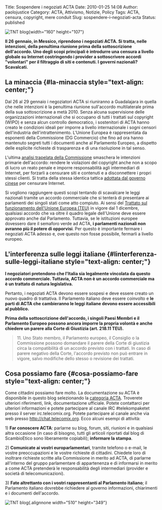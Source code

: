Title: Sospendere i negoziati ACTA
Date: 2010-01-25 14:08
Author: paolojustice
Category: ACTA, Attivismo, Notizie, Policy
Tags: ACTA, censura, copyright, mere conduit
Slug: sospendere-i-negoziati-acta
Status: published

![TNT blog](http://blog.tntvillage.scambioetico.org/wp-content/uploads/2010/01/noalacta.jpg){width="160" height="107"}

**Il 26 gennaio, in Messico, riprendono i negoziati ACTA. Si tratta, nelle intenzioni, della penultima riunione prima della sottoscrizione dell'accordo. Uno degli scopi principali è introdurre una censura a livello globale su Internet costringendo i provider a sottoscrivere accordi "volontari" per il filtraggio di siti e contenuti. I governi nazionali? Scavalcati.**

**<!--more-->**

**La minaccia** {#la-minaccia style="text-align: center;"}
---------------

Dal 26 al 29 gennaio i negoziatori ACTA si riuniranno a Guadalajara in quella che nelle intenzioni è la penultima riunione sull'accordo multilaterale prima della sua sottoscrizione a metà 2010. Senza alcuna supervisione delle organizzazioni internazionali che si occupano di tutti i trattati sul copyright (WIPO) e senza alcun controllo democratico, i sostenitori di ACTA hanno creato le condizioni ideali per imporre a livello internazionale i sogni censori dell'industria dell'intrattenimento. L'Unione Europea è rappresentata da esponenti della Commissione (DG Commercio) che fino ad ora hanno mantenuto segreti tutti i documenti anche al Parlamento Europeo, a dispetto delle esplicite richieste di trasparenza e di una risoluzione in tal senso.

L'ultima [analisi trapelata della Commissione](http://blog.tntvillage.scambioetico.org/?p=4550) smaschera le intenzioni primarie dell'accordo: rendere le violazioni del copyright anche non a scopo di lucro un reato penale e imporre responsabilità agli intermediari di Internet, per forzarli a censurare siti e contenuti e a disconnettere i propri stessi clienti. Si tratta della stessa identica tattica [adottata dal governo cinese](http://blog.tntvillage.scambioetico.org/?p=5062) per censurare Internet.

Si vogliono raggiungere questi scopi tentando di scavalcare le leggi nazionali tramite un accordo commerciale che si tenterà di presentare ai parlamenti dei singoli stati come atto compiuto. Ai sensi del [Trattato sul funzionamento dell'Unione Europea (TEU)](http://eur-lex.europa.eu/LexUriServ/LexUriServ.do?uri=OJ:C:2008:115:0047:0199:IT:PDF) in vigore dal 1 dicembre, qualsiasi accordo che va oltre il quadro legale dell'Unione deve essere approvato anche dal Parlamento. Tuttavia, se le istituzioni europee dovessero dare il semaforo verde ad ACTA, **i parlamenti nazionali non avranno più il potere di opporvisi**. Per questo è importante fermare i negoziati ACTA adesso e, ove questo non fosse possibile, fermarli a livello europeo.

**L'interferenza sulle leggi italiane** {#linterferenza-sulle-leggi-italiane style="text-align: center;"}
---------------------------------------

**I negoziatori pretendono che l'Italia sia legalmente vincolata da questo accordo commerciale. Tuttavia, ACTA non è un accordo commerciale ma è un trattato di natura legislativa.**

Pertanto, i negoziati ACTA devono essere sospesi e deve essere creato un nuovo quadro di trattativa. Il Parlamento italiano deve essere coinvolto e **le parti di ACTA che cambieranno le leggi italiane devono essere accessibili al pubblico.**

**Prima della sottoscrizione dell'accordo, i singoli Paesi Membri e il Parlamento Europeo possono ancora imporre la propria volontà e anche chiedere un parere alla Corte di Giustizia (art. 218.11 TEU).**

> 11\. Uno Stato membro, il Parlamento europeo, il Consiglio o la Commissione possono domandare il parere della Corte di giustizia circa la compatibilità di un accordo previsto con i trattati. In caso di parere negativo della Corte, l'accordo previsto non può entrare in vigore, salvo modifiche dello stesso o revisione dei trattati.

**Cosa possiamo fare** {#cosa-possiamo-fare style="text-align: center;"}
----------------------

Come cittadini possiamo fare molto. La documentazione su ACTA è disponibile in questo blog selezionando la [categoria ACTA](http://blog.tntvillage.scambioetico.org/?cat=272). Troverete ulteriori riferimenti, link, documentazione ufficiale. Potete contattarci per ulteriori informazioni e potete partecipare al canale IRC \#telekompaketet presso il server irc.telecomix.org. Potete partecipare al canale anche via web presso <http://chat.telecomix.org>. Ecco alcuni esempi di attività:

1\) **Far conoscere ACTA**: parlarne su blog, forum, siti, riunioni e in qualsiasi altra occasione (in caso di bisogno, tutti gli articoli riportati dal blog di ScambioEtico sono liberamente copiabili); **informare la stampa**.

2\) **Comunicate ai vostri europarlamentari**, tramite telefono o e-mail, le vostre preoccupazioni e le vostre richieste di cittadini. Chiedete loro di inoltrare richieste scritte alla Commissione in merito ad ACTA, di parlarne all'interno del gruppo parlamentare di appartenenza e di informarsi in merito a come ACTA pretenderà le responsabilità degli intermediari (provider e società di telecomunicazioni).

3\) **Fate altrettanto con i vostri rappresentanti al Parlamento italiano**; il Parlamento italiano dovrebbe richiedere al governo informazioni, chiarimenti e i documenti dell'accordo.

![TNT blog](http://blog.tntvillage.scambioetico.org/wp-content/uploads/2010/01/noalacta.jpg){.alignnone width="510" height="349"}
